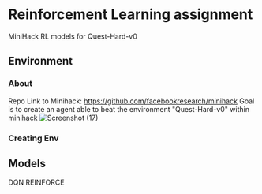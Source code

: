 # Reinforcement Learning assignment
MiniHack RL models for Quest-Hard-v0

## Environment
### About
Repo Link to Minihack: https://github.com/facebookresearch/minihack
Goal is to create an agent able to beat the environment "Quest-Hard-v0" within minihack
![Screenshot (17)](https://user-images.githubusercontent.com/42907395/141273959-517c8af9-c9b1-4ded-a62f-343b9a631958.png)


### Creating Env

## Models

DQN
REINFORCE
